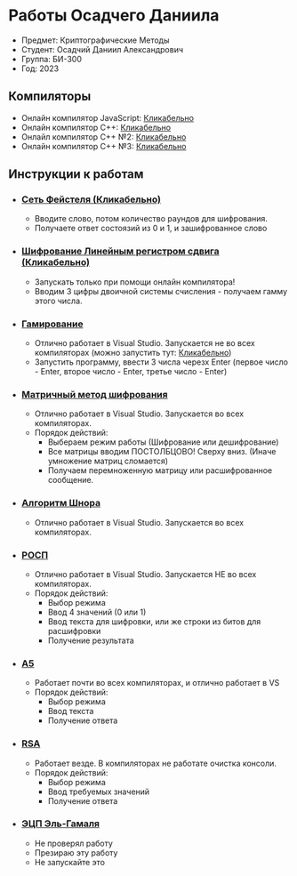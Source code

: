 # **Работы Осадчего Даниила**
* Предмет: Криптографические Методы
* Студент: Осадчий Даниил Александрович
* Группа: БИ-300
* Год: 2023

## Компиляторы
* Онлайн компилятор JavaScript: [Кликабельно](https://www.programiz.com/javascript/online-compiler/)
* Онлайн компилятор C++: [Кликабельно](https://www.programiz.com/cpp-programming/online-compiler/)
* Онлайл компилятор C++ №2: [Кликабельно](https://www.onlinegdb.com/online_c++_compiler)
* Онлайн компилятор C++ №3: [Кликабельно](https://cpp.sh/)

## Инструкции к работам
* ### [Сеть Фейстеля (Кликабельно)](https://github.com/Garoika/shifrovanie/blob/main/%D0%A1%D0%B5%D1%82%D1%8C%20%D0%A4%D0%B5%D0%B9%D1%81%D1%82%D0%B8%D0%BB%D1%8F.js)
  + Вводите слово, потом количество раундов для шифрования.
  + Получаете ответ состоязий из 0 и 1, и зашифрованное слово

* ### [Шифрование Линейным регистром сдвига (Кликабельно)](https://github.com/Garoika/shifrovanie/blob/main/%D0%9B%D0%B8%D0%BD%D0%B5%D0%B9%D0%BD%D1%8B%D0%B9%20%D0%A0%D0%B5%D0%B3%D0%B8%D1%81%D1%82%D1%80%20%D1%81%D0%B4%D0%B2%D0%B8%D0%B3%D0%B0.js)
  + Запускать только при помощи онлайн компилятора!
  + Вводим 3 цифры двоичной системы счисления - получаем гамму этого числа.

* ### [Гамирование](https://github.com/Garoika/shifrovanie/blob/main/%D0%93%D0%B0%D0%BC%D0%B8%D1%80%D0%BE%D0%B2%D0%B0%D0%BD%D0%B8%D0%B5%20c%2B%2B.cpp)
  + Отлично работает в Visual Studio. Запускается не во всех компиляторах (можно запустить тут: [Кликабельно](https://replit.com/languages/cpp))
  + Запустить программу, ввести 3 числа черезх Enter (первое число - Enter, второе число - Enter, третье число - Enter)
  
* ### [Матричный метод шифрования](https://github.com/Garoika/shifrovanie/blob/main/%D0%9C%D0%B0%D1%82%D1%80%D0%B8%D1%87%D0%BD%D1%8B%D0%B9%20%D0%BC%D0%B5%D1%82%D0%BE%D0%B4%20%D1%88%D0%B8%D1%84%D1%80%D0%BE%D0%B2%D0%B0%D0%BD%D0%B8%D1%8F.cpp)
  + Отлично работает в Visual Studio. Запускается во всех компиляторах.
  + Порядок действий:
    - Выбераем режим работы (Шифрование или дешифрование)
    - Все матрицы вводим ПОСТОЛБЦОВО! Сверху вниз. (Иначе умножение матриц сломается)
    - Получаем перемноженную матрицу или расшифрованное сообщение.

* ### [Алгоритм Шнора](https://github.com/Garoika/shifrovanie/blob/main/%D0%90%D0%BB%D0%B3%D0%BE%D1%80%D0%B8%D1%82%D0%BC%20%D0%A8%D0%BD%D0%BE%D1%80%D0%B0.cpp)
  + Отлично работает в Visual Studio. Запускается во всех компиляторах.
  
* ### [РОСП](https://github.com/Garoika/shifrovanie/blob/main/%D0%A0%D0%9E%D0%A1%D0%9F.cpp)
  + Отлично работает в Visual Studio. Запускается НЕ во всех компиляторах.
  + Порядок действий:
    - Выбор режима
    - Ввод 4 значений (0 или 1)
    - Ввод текста для шифровки, или же строки из битов для расшифровки
    - Получение результата
   
* ### [A5](https://github.com/Garoika/shifrovanie/blob/main/A5.cpp)
  + Работает почти во всех компиляторах, и отлично работает в VS
  + Порядок действий:
    - Выбор режима
    - Ввод текста
    - Получение ответа

* ### [RSA](https://github.com/Garoika/shifrovanie/blob/main/RSA.cpp)
  + Работает везде. В компиляторах не работате очистка консоли.
  + Порядок действий:
    - Выбор режима
    - Ввод требуемых значений
    - Получение ответа
    
+ ### [ЭЦП Эль-Гамаля](https://github.com/Garoika/shifrovanie/blob/main/%D0%AD%D0%A6%D0%9F%20%D0%AD%D0%BB%D1%8C-%D0%B3%D0%B0%D0%BC%D0%B0%D0%BB%D1%8F.cpp)
  + Не проверял работу
  + Презираю эту работу
  + Не запускайте это

